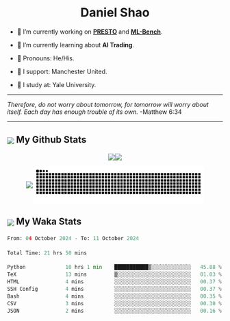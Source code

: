 

<h1 align="center">Daniel Shao</h1>

- 🐒 I’m currently working on **[PRESTO](https://github.com/IDEA-XL/PRESTO)** and **[ML-Bench](https://github.com/gersteinlab/ML-bench)**.

- 🦧 I’m currently learning about **AI Trading**.

- 🦍 Pronouns: He/His.

- 👹 I support: Manchester United.

- 🐶 I study at: Yale University.

---

<i> Therefore, do not worry about tomorrow, for tomorrow will worry about itself. Each day has enough trouble of its own. </i> -Matthew 6:34

---

<h2><img src="https://emojis.slackmojis.com/emojis/images/1579216111/7550/pikachu_wave.gif?1579216111" align="center" width="28" /> My Github Stats</h2>

<p align="center"><img align="center" src = "https://github-readme-stats.vercel.app/api?username=super-dainiu&show_icons=true&count_private=true&theme=tokyonight&hide=issues&line_height=30" width="400px"><img align="center" src = "https://github-readme-streak-stats.herokuapp.com/?user=super-dainiu&theme=tokyonight" width="400px"></p>

<p align="center"><img align="center" width="400px" src="https://github-readme-stats.vercel.app/api/top-langs/?username=super-dainiu&layout=compact&theme=tokyonight&hide=html,tex,jupyter%20notebook"><img align="center" width="400px" src="https://github.com/super-dainiu/super-dainiu/blob/output/github-contribution-grid-snake.svg"></p>

<h2><img src="https://emojis.slackmojis.com/emojis/images/1579216111/7550/pikachu_wave.gif?1579216111" align="center" width="28" /> My Waka Stats</h2>

<!--START_SECTION:waka-->

```python
From: 04 October 2024 - To: 11 October 2024

Total Time: 21 hrs 50 mins

Python             10 hrs 1 min    ███████████▒░░░░░░░░░░░░░   45.88 %
TeX                13 mins         ▒░░░░░░░░░░░░░░░░░░░░░░░░   01.03 %
HTML               4 mins          ░░░░░░░░░░░░░░░░░░░░░░░░░   00.37 %
SSH Config         4 mins          ░░░░░░░░░░░░░░░░░░░░░░░░░   00.37 %
Bash               4 mins          ░░░░░░░░░░░░░░░░░░░░░░░░░   00.35 %
CSV                3 mins          ░░░░░░░░░░░░░░░░░░░░░░░░░   00.30 %
JSON               2 mins          ░░░░░░░░░░░░░░░░░░░░░░░░░   00.16 %
```

<!--END_SECTION:waka-->
